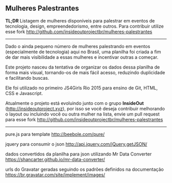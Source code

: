 Mulheres Palestrantes
--

**TL;DR**
Listagem de mulheres disponíveis para palestrar em eventos de tecnologia, design, empreendedorismo, entre outros.
Para contribuir utilize esse fork http://github.com/insideoutprojectbr/mulheres-palestrantes

***

Dado o ainda pequeno número de mulheres palestrando em eventos (especialmente de tecnologia) aqui no Brasil, uma planilha foi criada a fim de dar mais visibilidade a essas mulheres e incentivar outras a começar.

Este projeto nasceu da tentativa de organizar os dados dessa planilha de forma mais visual, tornando-os de mais fácil acesso, reduzindo duplicidade e facilitando buscas.

Ele foi utilizado no primeiro JS4Girls Rio 2015 para ensino de Git, HTML, CSS e Javascript.

Atualmente o projeto está evoluindo junto com o grupo **InsideOut** (http://insideoutproject.xyz), por isso se você deseja contribuir melhorando o layout ou incluindo você ou outra mulher na lista, envie um pull request para esse fork http://github.com/insideoutprojectbr/mulheres-palestrantes

***

pure.js para template
http://beebole.com/pure/

jquery para consumir o json
http://api.jquery.com/jQuery.getJSON/

dados convertidos da planilha para json utilizando Mr Data Converter
https://shancarter.github.io/mr-data-converter/

urls do Gravatar geradas seguindo os padrões definidos na documentação
https://br.gravatar.com/site/implement/images/
